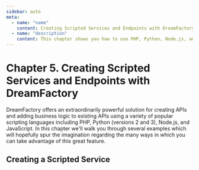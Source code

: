 ```yaml
---
sidebar: auto
meta:
  - name: "name"
    content: Creating Scripted Services and Endpoints with DreamFactory
  - name: "description"
    content: This chapter shows you how to use PHP, Python, Node.js, and JavaScript to created scripted services and endpoints using DreamFactory.
---
```


# Chapter 5. Creating Scripted Services and Endpoints with DreamFactory

DreamFactory offers an extraordinarily powerful solution for creating APIs and adding business logic to existing APIs using a variety of popular scripting languages including PHP, Python (versions 2 and 3), Node.js, and JavaScript. In this chapter we'll walk you through several examples which will hopefully spur the imagination regarding the many ways in which you can take advantage of this great feature.

## Creating a Scripted Service